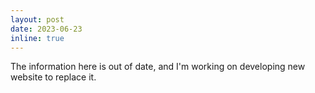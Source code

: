 ```yaml
---
layout: post
date: 2023-06-23
inline: true
---
```


The information here is out of date, and I'm working on developing new website to replace it.